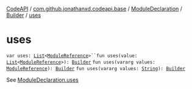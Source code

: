 [CodeAPI](../../../index.md) / [com.github.jonathanxd.codeapi.base](../../index.md) / [ModuleDeclaration](../index.md) / [Builder](index.md) / [uses](.)

# uses

`var uses: `[`List`](https://kotlinlang.org/api/latest/jvm/stdlib/kotlin.collections/-list/index.html)`<`[`ModuleReference`](../../-module-reference/index.md)`>``fun uses(value: `[`List`](https://kotlinlang.org/api/latest/jvm/stdlib/kotlin.collections/-list/index.html)`<`[`ModuleReference`](../../-module-reference/index.md)`>): `[`Builder`](index.md)
`fun uses(vararg values: `[`ModuleReference`](../../-module-reference/index.md)`): `[`Builder`](index.md)
`fun uses(vararg values: `[`String`](https://kotlinlang.org/api/latest/jvm/stdlib/kotlin/-string/index.html)`): `[`Builder`](index.md)

See [ModuleDeclaration.uses](../uses.md)


